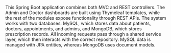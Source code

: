 This Spring Boot application combines both MVC and REST controllers. The Admin and Doctor dashboards are built using Thymeleaf templates, while the rest of the modules expose functionality through REST APIs. The system works with two databases: MySQL, which stores data about patients, doctors, appointments, and admins, and MongoDB, which stores prescription records. All incoming requests pass through a shared service layer, which then interacts with the correct repository. MySQL data is managed with JPA entities, whereas MongoDB uses document models.
